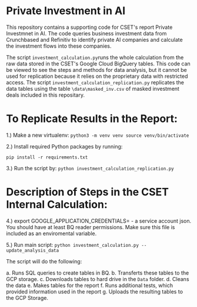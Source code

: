 # Private Investment in AI
This repository contains a supporting code for CSET's report Private Investmnet in AI. The code queries business investment data from Crunchbased and Refinitiv to identify private AI companies and calculate the investment flows into these companies.  

The script `investment_calculation.py`runs the whole calculation from the raw data stored in the CSET's Google Cloud BigQuery tables. This code can be viewed to see the steps and methods for data analysis, but it cannot be used for replication because it relies on the proprietary data with restricted access. The script  `investment_calculation_replication.py` replicates the data tables using the table  `\data\masked_inv.csv` of masked investment deals included in this repositary.


# To Replicate Results in the Report:

1.) Make a new virtualenv:
`
python3 -m venv venv
source venv/bin/activate
`

2.) Install required Python packages by running:

`pip install -r requirements.txt`

3.) Run the script by:
`python investment_calculation_replication.py`

# Description of Steps in the CSET Internal Calculation:

4.) export GOOGLE_APPLICATION_CREDENTIALS=<path to your credentials> - a service account json. You should have at least BQ reader permissions. Make sure this file is included as an enviromental variable.
 
5.) Run main script:
`python investment_calculation.py --update_analysis_data`

The script will do the following:

a. Runs SQL queries to create tables in BQ.
b. Transferts these tables to the GCP storage.
c. Downloads tables to hard drive in the `Data` folder.
d. Cleans the data
e. Makes tables for the report 
f. Runs additional tests, which provided information used in the report
g. Uploads the resulting tables to the GCP Storage.


